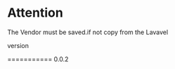 

Attention
============
The Vendor must be saved.if not copy from the Lavavel




version

===========
0.0.2